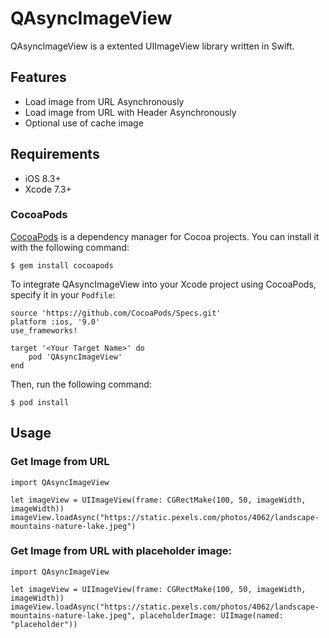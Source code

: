 # QAsyncImageView

QAsyncImageView is a extented UIImageView library written in Swift.

## Features

- Load image from URL Asynchronously
- Load image from URL with Header Asynchronously
- Optional use of cache image

## Requirements

- iOS 8.3+ 
- Xcode 7.3+

### CocoaPods

[CocoaPods](http://cocoapods.org) is a dependency manager for Cocoa projects. You can install it with the following command:

```
$ gem install cocoapods
```

To integrate QAsyncImageView into your Xcode project using CocoaPods, specify it in your `Podfile`:

```
source 'https://github.com/CocoaPods/Specs.git'
platform :ios, '9.0'
use_frameworks!

target '<Your Target Name>' do
    pod 'QAsyncImageView'
end
```

Then, run the following command:

```
$ pod install
```

## Usage

### Get Image from URL

```
import QAsyncImageView

let imageView = UIImageView(frame: CGRectMake(100, 50, imageWidth, imageWidth))
imageView.loadAsync("https://static.pexels.com/photos/4062/landscape-mountains-nature-lake.jpeg")
```

### Get Image from URL with placeholder image:

```
import QAsyncImageView

let imageView = UIImageView(frame: CGRectMake(100, 50, imageWidth, imageWidth))
imageView.loadAsync("https://static.pexels.com/photos/4062/landscape-mountains-nature-lake.jpeg", placeholderImage: UIImage(named: "placeholder"))
```
